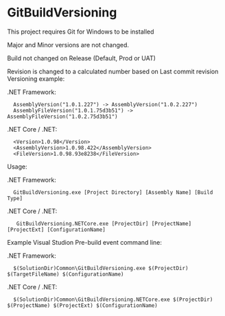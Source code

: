 # GitBuildVersioning

This project requires Git for Windows to be installed

Major and Minor versions are not changed.

Build not changed on Release (Default, Prod or UAT)

Revision is changed to a calculated number based on Last commit revision Versioning example:

  .NET Framework:
  
      AssemblyVersion("1.0.1.227") -> AssemblyVersion("1.0.2.227")
      AssemblyFileVersion("1.0.1.75d3b51") -> AssemblyFileVersion("1.0.2.75d3b51")
  
  .NET Core / .NET:
  
      <Version>1.0.98</Version>
      <AssemblyVersion>1.0.98.422</AssemblyVersion>
      <FileVersion>1.0.98.93e8238</FileVersion>
    
Usage:

  .NET Framework:
  
      GitBuildVersioning.exe [Project Directory] [Assembly Name] [Build Type]
  
  .NET Core / .NET:     
  
       GitBuildVersioning.NETCore.exe [ProjectDir] [ProjectName] [ProjectExt] [ConfigurationName]

Example Visual Studion Pre-build event command line:

  .NET Framework:
  
      $(SolutionDir)Common\GitBuildVersioning.exe $(ProjectDir) $(TargetFileName) $(ConfigurationName)
      
  .NET Core / .NET:
  
      $(SolutionDir)Common\GitBuildVersioning.NETCore.exe $(ProjectDir) $(ProjectName) $(ProjectExt) $(ConfigurationName)

